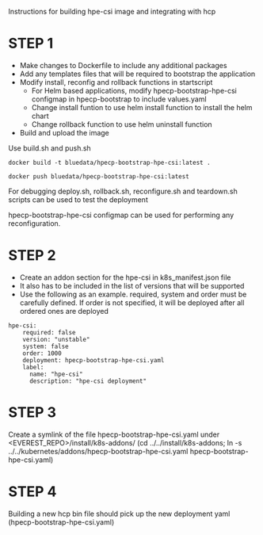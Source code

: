 Instructions for building hpe-csi image and integrating with hcp

# STEP 1
* Make changes to Dockerfile to include any additional packages
* Add any templates files that will be required to bootstrap the application
* Modify install, reconfig and rollback functions in startscript
  - For Helm based applications, modify hpecp-bootstrap-hpe-csi configmap in hpecp-bootstrap to include
  values.yaml
  - Change install funtion to use helm install function to install the helm chart
  - Change rollback function to use helm uninstall function
* Build and upload the image

Use build.sh and push.sh

```docker build -t bluedata/hpecp-bootstrap-hpe-csi:latest .```

```docker push bluedata/hpecp-bootstrap-hpe-csi:latest```

For debugging
deploy.sh, rollback.sh, reconfigure.sh and teardown.sh scripts can be used to test the deployment

hpecp-bootstrap-hpe-csi configmap can be used for performing any reconfiguration.


# STEP 2
* Create an addon section for the hpe-csi in k8s_manifest.json file
* It also has to be included in the list of versions that will be supported
* Use the following as an example. required, system and order must be carefully defined.
  If order is not specified, it will be deployed after all ordered ones are deployed
```
hpe-csi:
    required: false
    version: "unstable"
    system: false
    order: 1000
    deployment: hpecp-bootstrap-hpe-csi.yaml
    label:
      name: "hpe-csi"
      description: "hpe-csi deployment"
```

# STEP 3
Create a symlink of the file hpecp-bootstrap-hpe-csi.yaml under <EVEREST_REPO>/install/k8s-addons/
(cd ../../install/k8s-addons; ln -s ../../kubernetes/addons/hpecp-bootstrap-hpe-csi.yaml hpecp-bootstrap-hpe-csi.yaml)

# STEP 4
Building a new hcp bin file should pick up the new deployment yaml (hpecp-bootstrap-hpe-csi.yaml)
